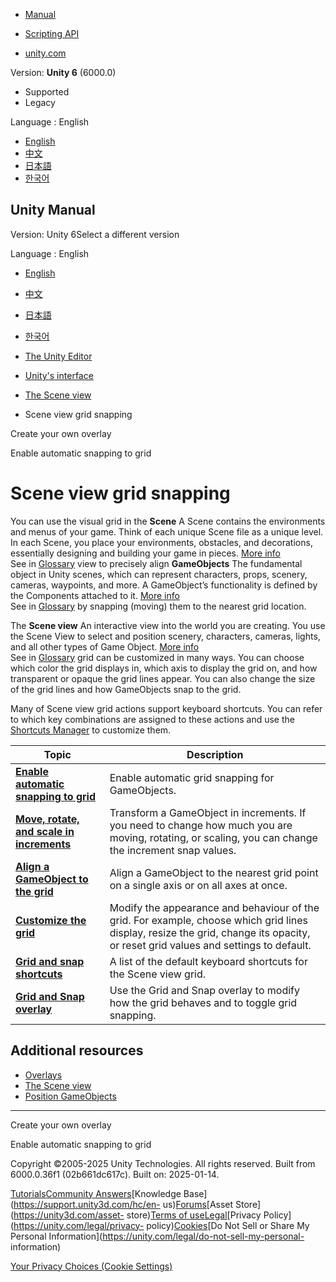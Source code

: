 [](https://docs.unity3d.com)

  * [Manual](../Manual/index.html)
  * [Scripting API](../ScriptReference/index.html)

  * [unity.com](https://unity.com/)

Version: **Unity 6** (6000.0)

  * Supported
  * Legacy

Language : English

  * [English](/Manual/GridSnapping.html)
  * [中文](/cn/current/Manual/GridSnapping.html)
  * [日本語](/ja/current/Manual/GridSnapping.html)
  * [한국어](/kr/current/Manual/GridSnapping.html)

[](https://docs.unity3d.com)

## Unity Manual

Version: Unity 6Select a different version

Language : English

  * [English](/Manual/GridSnapping.html)
  * [中文](/cn/current/Manual/GridSnapping.html)
  * [日本語](/ja/current/Manual/GridSnapping.html)
  * [한국어](/kr/current/Manual/GridSnapping.html)

  * [The Unity Editor](unity-editor.html)
  * [Unity's interface](UsingTheEditor.html)
  * [The Scene view](UsingTheSceneView.html)
  * Scene view grid snapping

[](overlays-custom.html)

Create your own overlay

[](GridSnap.html)

Enable automatic snapping to grid

# Scene view grid snapping

You can use the visual grid in the **Scene** A Scene contains the environments
and menus of your game. Think of each unique Scene file as a unique level. In
each Scene, you place your environments, obstacles, and decorations,
essentially designing and building your game in pieces. [More
info](CreatingScenes.html)  
See in [Glossary](Glossary.html#Scene) view to precisely align **GameObjects**
The fundamental object in Unity scenes, which can represent characters, props,
scenery, cameras, waypoints, and more. A GameObject’s functionality is defined
by the Components attached to it. [More info](class-GameObject.html)  
See in [Glossary](Glossary.html#GameObject) by snapping (moving) them to the
nearest grid location.

The **Scene view** An interactive view into the world you are creating. You
use the Scene View to select and position scenery, characters, cameras,
lights, and all other types of Game Object. [More
info](UsingTheSceneView.html)  
See in [Glossary](Glossary.html#SceneView) grid can be customized in many
ways. You can choose which color the grid displays in, which axis to display
the grid on, and how transparent or opaque the grid lines appear. You can also
change the size of the grid lines and how GameObjects snap to the grid.

Many of Scene view grid actions support keyboard shortcuts. You can refer to
which key combinations are assigned to these actions and use the [Shortcuts
Manager](ShortcutsManager.html) to customize them.

**Topic** | **Description**  
---|---  
**[Enable automatic snapping to grid](GridSnap.html)** | Enable automatic grid snapping for GameObjects.  
**[Move, rotate, and scale in increments](SnapIncrements.html)** | Transform a GameObject in increments. If you need to change how much you are moving, rotating, or scaling, you can change the increment snap values.  
**[Align a GameObject to the grid](GridAlign.html)** | Align a GameObject to the nearest grid point on a single axis or on all axes at once.  
**[Customize the grid](CustomizeGrid.html)** | Modify the appearance and behaviour of the grid. For example, choose which grid lines display, resize the grid, change its opacity, or reset grid values and settings to default.  
**[Grid and snap shortcuts](GridShortcuts.html)** | A list of the default keyboard shortcuts for the Scene view grid.  
**[Grid and Snap overlay](GridAndSnapOverlay.html)** | Use the Grid and Snap overlay to modify how the grid behaves and to toggle grid snapping.  
  
## Additional resources

  * [Overlays](overlays.html)
  * [The Scene view](UsingTheSceneView.html)
  * [Position GameObjects](PositioningGameObjects.html)

* * *

[](overlays-custom.html)

Create your own overlay

[](GridSnap.html)

Enable automatic snapping to grid

Copyright ©2005-2025 Unity Technologies. All rights reserved. Built from
6000.0.36f1 (02b661dc617c). Built on: 2025-01-14.

[Tutorials](https://learn.unity.com/)[Community
Answers](https://answers.unity3d.com)[Knowledge
Base](https://support.unity3d.com/hc/en-
us)[Forums](https://forum.unity3d.com)[Asset Store](https://unity3d.com/asset-
store)[Terms of
use](https://docs.unity3d.com/Manual/TermsOfUse.html)[Legal](https://unity.com/legal)[Privacy
Policy](https://unity.com/legal/privacy-
policy)[Cookies](https://unity.com/legal/cookie-policy)[Do Not Sell or Share
My Personal Information](https://unity.com/legal/do-not-sell-my-personal-
information)

[Your Privacy Choices (Cookie Settings)](javascript:void\(0\);)

